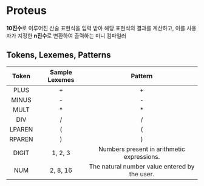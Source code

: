 # Proteus

**10진수**로 이루어진 산술 표현식을 입력 받아 해당 표현식의 결과를 계산하고, 이를 사용자가 지정한 **n진수**로 변환하여 출력하는 미니 컴파일러

## Tokens, Lexemes, Patterns

| **Token** | **Sample Lexemes** | **Pattern** |
|:-----:|:-----:|:-----:|
| PLUS | + | + |
| MINUS | - | - |
| MULT | * | * |
| DIV | / | / |
| LPAREN | ( | ( |
| RPAREN | ) | ) |
| DIGIT | 1, 2, 3 | Numbers present in arithmetic expressions. |
| NUM | 2, 8, 16 | The natural number value entered by the user. |

